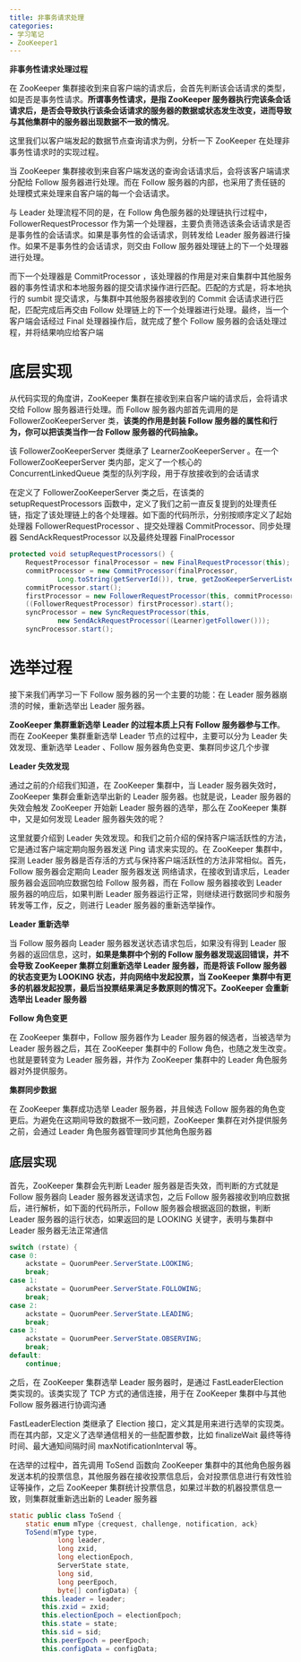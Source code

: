 ```yaml
---
title: 非事务请求处理
categories: 
- 学习笔记
- ZooKeeper1
---
```


**非事务性请求处理过程**

在 ZooKeeper 集群接收到来自客户端的请求后，会首先判断该会话请求的类型，如是否是事务性请求。**所谓事务性请求，是指 ZooKeeper 服务器执行完该条会话请求后，是否会导致执行该条会话请求的服务器的数据或状态发生改变，进而导致与其他集群中的服务器出现数据不一致的情况**。

这里我们以客户端发起的数据节点查询请求为例，分析一下 ZooKeeper 在处理非事务性请求时的实现过程。

当 ZooKeeper 集群接收到来自客户端发送的查询会话请求后，会将该客户端请求分配给 Follow 服务器进行处理。而在 Follow 服务器的内部，也采用了责任链的处理模式来处理来自客户端的每一个会话请求。

与 Leader 处理流程不同的是，在 Follow 角色服务器的处理链执行过程中，FollowerRequestProcessor 作为第一个处理器，主要负责筛选该条会话请求是否是事务性的会话请求。如果是事务性的会话请求，则转发给 Leader 服务器进行操作。如果不是事务性的会话请求，则交由 Follow 服务器处理链上的下一个处理器进行处理。

而下一个处理器是 CommitProcessor ，该处理器的作用是对来自集群中其他服务器的事务性请求和本地服务器的提交请求操作进行匹配。匹配的方式是，将本地执行的 sumbit 提交请求，与集群中其他服务器接收到的 Commit 会话请求进行匹配，匹配完成后再交由 Follow 处理链上的下一个处理器进行处理。最终，当一个客户端会话经过 Final 处理器操作后，就完成了整个 Follow 服务器的会话处理过程，并将结果响应给客户端

# 底层实现

从代码实现的角度讲，ZooKeeper 集群在接收到来自客户端的请求后，会将请求交给 Follow 服务器进行处理。而 Follow 服务器内部首先调用的是 FollowerZooKeeperServer 类，**该类的作用是封装 Follow 服务器的属性和行为，你可以把该类当作一台 Follow 服务器的代码抽象。**

该 FollowerZooKeeperServer 类继承了 LearnerZooKeeperServer 。在一个 FollowerZooKeeperServer 类内部，定义了一个核心的 ConcurrentLinkedQueue 类型的队列字段，用于存放接收到的会话请求

在定义了 FollowerZooKeeperServer 类之后，在该类的 setupRequestProcessors 函数中，定义了我们之前一直反复提到的处理责任链，指定了该处理链上的各个处理器。如下面的代码所示，分别按顺序定义了起始处理器 FollowerRequestProcessor 、提交处理器 CommitProcessor、同步处理器 SendAckRequestProcessor 以及最终处理器 FinalProcessor

```java
protected void setupRequestProcessors() {
    RequestProcessor finalProcessor = new FinalRequestProcessor(this);
    commitProcessor = new CommitProcessor(finalProcessor,
            Long.toString(getServerId()), true, getZooKeeperServerListener());
    commitProcessor.start();
    firstProcessor = new FollowerRequestProcessor(this, commitProcessor);
    ((FollowerRequestProcessor) firstProcessor).start();
    syncProcessor = new SyncRequestProcessor(this,
            new SendAckRequestProcessor((Learner)getFollower()));
    syncProcessor.start();
```

# 选举过程

接下来我们再学习一下 Follow 服务器的另一个主要的功能：在 Leader 服务器崩溃的时候，重新选举出 Leader 服务器。

**ZooKeeper 集群重新选举 Leader 的过程本质上只有 Follow 服务器参与工作**。而在 ZooKeeper 集群重新选举 Leader 节点的过程中，主要可以分为 Leader 失效发现、重新选举 Leader 、Follow 服务器角色变更、集群同步这几个步骤

**Leader 失效发现**

通过之前的介绍我们知道，在 ZooKeeper 集群中，当 Leader 服务器失效时，ZooKeeper 集群会重新选举出新的 Leader 服务器。也就是说，Leader 服务器的失效会触发 ZooKeeper 开始新 Leader 服务器的选举，那么在 ZooKeeper 集群中，又是如何发现 Leader 服务器失效的呢？

这里就要介绍到 Leader 失效发现。和我们之前介绍的保持客户端活跃性的方法，它是通过客户端定期向服务器发送 Ping 请求来实现的。在 ZooKeeper 集群中，探测 Leader 服务器是否存活的方式与保持客户端活跃性的方法非常相似。首先，Follow 服务器会定期向 Leader 服务器发送 网络请求，在接收到请求后，Leader 服务器会返回响应数据包给 Follow 服务器，而在 Follow 服务器接收到 Leader 服务器的响应后，如果判断 Leader 服务器运行正常，则继续进行数据同步和服务转发等工作，反之，则进行 Leader 服务器的重新选举操作。

**Leader 重新选举**

当 Follow 服务器向 Leader 服务器发送状态请求包后，如果没有得到 Leader 服务器的返回信息，这时，**如果是集群中个别的 Follow 服务器发现返回错误，并不会导致 ZooKeeper 集群立刻重新选举 Leader 服务器，而是将该 Follow 服务器的状态变更为 LOOKING 状态，并向网络中发起投票，当 ZooKeeper 集群中有更多的机器发起投票，最后当投票结果满足多数原则的情况下。ZooKeeper 会重新选举出 Leader 服务器**

**Follow 角色变更**

在 ZooKeeper 集群中，Follow 服务器作为 Leader 服务器的候选者，当被选举为 Leader 服务器之后，其在 ZooKeeper 集群中的 Follow 角色，也随之发生改变。也就是要转变为 Leader 服务器，并作为 ZooKeeper 集群中的 Leader 角色服务器对外提供服务。

**集群同步数据**

在 ZooKeeper 集群成功选举 Leader 服务器，并且候选 Follow 服务器的角色变更后。为避免在这期间导致的数据不一致问题，ZooKeeper 集群在对外提供服务之前，会通过 Leader 角色服务器管理同步其他角色服务器

## 底层实现

首先，ZooKeeper 集群会先判断 Leader 服务器是否失效，而判断的方式就是 Follow 服务器向 Leader 服务器发送请求包，之后 Follow 服务器接收到响应数据后，进行解析，如下面的代码所示，Follow 服务器会根据返回的数据，判断 Leader 服务器的运行状态，如果返回的是 LOOKING 关键字，表明与集群中 Leader 服务器无法正常通信

```java
switch (rstate) {
case 0:
    ackstate = QuorumPeer.ServerState.LOOKING;
    break;
case 1:
    ackstate = QuorumPeer.ServerState.FOLLOWING;
    break;
case 2:
    ackstate = QuorumPeer.ServerState.LEADING;
    break;
case 3:
    ackstate = QuorumPeer.ServerState.OBSERVING;
    break;
default:
    continue;
```

之后，在 ZooKeeper 集群选举 Leader 服务器时，是通过 FastLeaderElection 类实现的。该类实现了 TCP 方式的通信连接，用于在 ZooKeeper 集群中与其他 Follow 服务器进行协调沟通

FastLeaderElection 类继承了 Election 接口，定义其是用来进行选举的实现类。而在其内部，又定义了选举通信相关的一些配置参数，比如 finalizeWait 最终等待时间、最大通知间隔时间 maxNotificationInterval 等。

在选举的过程中，首先调用 ToSend 函数向 ZooKeeper 集群中的其他角色服务器发送本机的投票信息，其他服务器在接收投票信息后，会对投票信息进行有效性验证等操作，之后 ZooKeeper 集群统计投票信息，如果过半数的机器投票信息一致，则集群就重新选出新的 Leader 服务器

```java
static public class ToSend {
    static enum mType {crequest, challenge, notification, ack}
    ToSend(mType type,
            long leader,
            long zxid,
            long electionEpoch,
            ServerState state,
            long sid,
            long peerEpoch,
            byte[] configData) {
        this.leader = leader;
        this.zxid = zxid;
        this.electionEpoch = electionEpoch;
        this.state = state;
        this.sid = sid;
        this.peerEpoch = peerEpoch;
        this.configData = configData;
```

